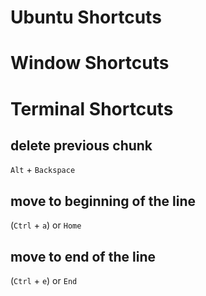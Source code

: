 # Ubuntu Shortcuts 



# Window Shortcuts





# Terminal Shortcuts


## delete previous chunk
`Alt` + `Backspace`

## move to beginning of the line
(`Ctrl` + `a`) or `Home`

## move to end of the line 
(`Ctrl` + `e`) or `End`